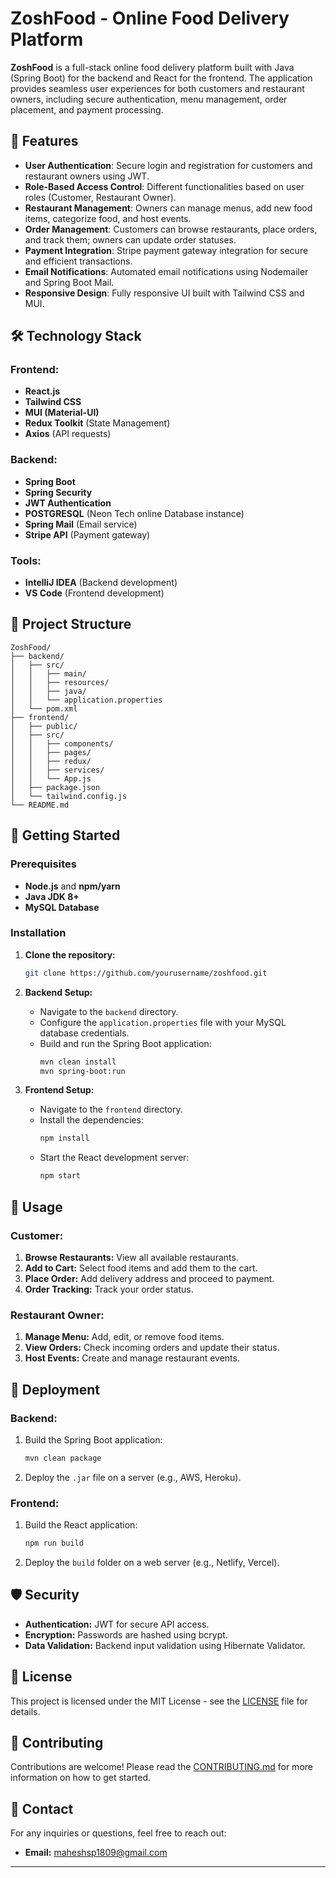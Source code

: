 # ZoshFood - Online Food Delivery Platform

**ZoshFood** is a full-stack online food delivery platform built with Java (Spring Boot) for the backend and React for the frontend. The application provides seamless user experiences for both customers and restaurant owners, including secure authentication, menu management, order placement, and payment processing.

## 🚀 Features

- **User Authentication**: Secure login and registration for customers and restaurant owners using JWT.
- **Role-Based Access Control**: Different functionalities based on user roles (Customer, Restaurant Owner).
- **Restaurant Management**: Owners can manage menus, add new food items, categorize food, and host events.
- **Order Management**: Customers can browse restaurants, place orders, and track them; owners can update order statuses.
- **Payment Integration**: Stripe payment gateway integration for secure and efficient transactions.
- **Email Notifications**: Automated email notifications using Nodemailer and Spring Boot Mail.
- **Responsive Design**: Fully responsive UI built with Tailwind CSS and MUI.

## 🛠️ Technology Stack

### Frontend:

- **React.js**
- **Tailwind CSS**
- **MUI (Material-UI)**
- **Redux Toolkit** (State Management)
- **Axios** (API requests)

### Backend:

- **Spring Boot**
- **Spring Security**
- **JWT Authentication**
- **POSTGRESQL** (Neon Tech online Database instance)
- **Spring Mail** (Email service)
- **Stripe API** (Payment gateway)

### Tools:

- **IntelliJ IDEA** (Backend development)
- **VS Code** (Frontend development)

## 📂 Project Structure

```plaintext
ZoshFood/
├── backend/
│   ├── src/
│   │   ├── main/
│   │   ├── resources/
│   │   ├── java/
│   │   └── application.properties
│   └── pom.xml
├── frontend/
│   ├── public/
│   ├── src/
│   │   ├── components/
│   │   ├── pages/
│   │   ├── redux/
│   │   ├── services/
│   │   └── App.js
│   ├── package.json
│   └── tailwind.config.js
└── README.md
```

## 🚀 Getting Started

### Prerequisites

- **Node.js** and **npm/yarn**
- **Java JDK 8+**
- **MySQL Database**

### Installation

1. **Clone the repository:**
   ```bash
   git clone https://github.com/yourusername/zoshfood.git
   ```
2. **Backend Setup:**

   - Navigate to the `backend` directory.
   - Configure the `application.properties` file with your MySQL database credentials.
   - Build and run the Spring Boot application:
     ```bash
     mvn clean install
     mvn spring-boot:run
     ```

3. **Frontend Setup:**
   - Navigate to the `frontend` directory.
   - Install the dependencies:
     ```bash
     npm install
     ```
   - Start the React development server:
     ```bash
     npm start
     ```

## 🔧 Usage

### Customer:

1. **Browse Restaurants:** View all available restaurants.
2. **Add to Cart:** Select food items and add them to the cart.
3. **Place Order:** Add delivery address and proceed to payment.
4. **Order Tracking:** Track your order status.

### Restaurant Owner:

1. **Manage Menu:** Add, edit, or remove food items.
2. **View Orders:** Check incoming orders and update their status.
3. **Host Events:** Create and manage restaurant events.

## 🚀 Deployment

### Backend:

1. Build the Spring Boot application:
   ```bash
   mvn clean package
   ```
2. Deploy the `.jar` file on a server (e.g., AWS, Heroku).

### Frontend:

1. Build the React application:
   ```bash
   npm run build
   ```
2. Deploy the `build` folder on a web server (e.g., Netlify, Vercel).

## 🛡️ Security

- **Authentication:** JWT for secure API access.
- **Encryption:** Passwords are hashed using bcrypt.
- **Data Validation:** Backend input validation using Hibernate Validator.

## 📜 License

This project is licensed under the MIT License - see the [LICENSE](LICENSE) file for details.

## 🤝 Contributing

Contributions are welcome! Please read the [CONTRIBUTING.md](CONTRIBUTING.md) for more information on how to get started.

## 💬 Contact

For any inquiries or questions, feel free to reach out:

- **Email:** maheshsp1809@gmail.com

---
